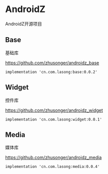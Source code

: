 # AndroidZ
AndroidZ开源项目

## Base

基础库

https://github.com/zhusonger/androidz_base

```
implementation 'cn.com.lasong:base:0.0.2'
```

## Widget

控件库

https://github.com/zhusonger/androidz_widget

```
implementation 'cn.com.lasong:widget:0.0.1'
```

## Media

媒体库

https://github.com/zhusonger/androidz_media

```
implementation 'cn.com.lasong:media:0.0.4'
```
